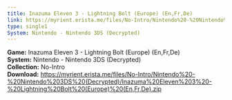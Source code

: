 ```yaml
---
title: Inazuma Eleven 3 - Lightning Bolt (Europe) (En,Fr,De)
link: https://myrient.erista.me/files/No-Intro/Nintendo%20-%20Nintendo%203DS%20(Decrypted)/Inazuma%20Eleven%203%20-%20Lightning%20Bolt%20(Europe)%20(En,Fr,De).zip
type: single1
System: Nintendo - Nintendo 3DS (Decrypted)
---
```

<b>Game:</b> Inazuma Eleven 3 - Lightning Bolt (Europe) (En,Fr,De)<br>
<b>System:</b> Nintendo - Nintendo 3DS (Decrypted)<br>
<b>Collection:</b> No-Intro<br>
<b>Download:</b> https://myrient.erista.me/files/No-Intro/Nintendo%20-%20Nintendo%203DS%20(Decrypted)/Inazuma%20Eleven%203%20-%20Lightning%20Bolt%20(Europe)%20(En,Fr,De).zip